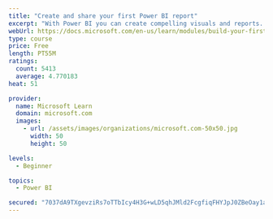 ```yaml
---
title: "Create and share your first Power BI report"
excerpt: "With Power BI you can create compelling visuals and reports. In this module you learn how to use Power BI Desktop to connect to data, build visuals, and create a report that you can share with others in your organization. Then you learn how to publish the report to the Power BI service, and let others see your insights and benefit from your work."
webUrl: https://docs.microsoft.com/en-us/learn/modules/build-your-first-power-bi-report/
type: course
price: Free
length: PT55M
ratings:
  count: 5413
  average: 4.770183
heat: 51

provider:
  name: Microsoft Learn
  domain: microsoft.com
  images:
    - url: /assets/images/organizations/microsoft.com-50x50.jpg
      width: 50
      height: 50

levels:
  - Beginner

topics:
  - Power BI

secured: "7037dA9TXgevziRs7oTTbIcy4H3G+wLD5qhJMld2FcgfiqFHYJpJ0ZBeOay1azX6OoBEwh7OlfkQJLP1KaA+ghxNIL8juddUNcnJLJTUOdhUuEGZGSUK2qqmcmI01Si/61ykEzu8po1BkC9LTPTWpOgs3QxRjcjCvChkS2Jrv7nEOyby3WxIHa8P+PMChbHiDlGFWqADUXT03OoW5Edonx0PBQtdrIW6f4jddgls6kxbQpaMOc6h43oAXlbpbrEwgQekkbxqBka2kEGmFDtD2Jp9XIcA7savGY8lw9Yl/aH6aVlld5iC0lDxfXrgUNSzEwMWg9i8N78E2CK/vcZlgUZ01cIKZWJpbQgH5qawe1Gan4dMk21V/nNAvol6jE3HRFHhnwp6E0R3WUc/UdW3kQ==;LSbe77bX5jiU8d12MrXtRQ=="
---
```


